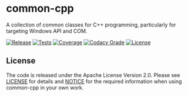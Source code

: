 # common-cpp
A collection of common classes for C++ programming, particularly for targeting Windows API and COM.

[![Release](https://img.shields.io/github/v/release/mbeckh/common-cpp?display_name=tag&sort=semver&label=Release&style=flat-square)](https://github.com/mbeckh/common-cpp/releases/)
[![Tests](https://img.shields.io/github/actions/workflow/status/mbeckh/common-cpp/build.yml?branch=master&label=Tests&logo=GitHub&style=flat-square)](https://github.com/mbeckh/common-cpp/actions)
[![Coverage](https://img.shields.io/codecov/c/gh/mbeckh/common-cpp/master?label=Coverage&logo=codecov&style=flat-square)](https://codecov.io/gh/mbeckh/common-cpp)
[![Codacy Grade](https://img.shields.io/codacy/grade/d1c1975989c642f2817ffc7160ff6f92?label=Code%20Quality&logo=codacy&style=flat-square)](https://www.codacy.com/manual/mbeckh/common-cpp?utm_source=github.com&amp;utm_medium=referral&amp;utm_content=mbeckh/SystemTools&amp;utm_campaign=Badge_Grade)
[![License](https://img.shields.io/github/license/mbeckh/common-cpp?label=License&style=flat-square)](https://github.com/mbeckh/common-cpp/blob/master/LICENSE)

## License
The code is released under the Apache License Version 2.0. Please see [LICENSE](LICENSE) for details and
[NOTICE](NOTICE) for the required information when using common-cpp in your own work.
